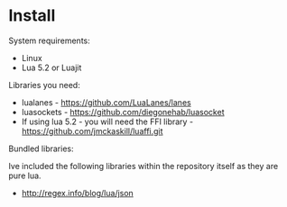 Install
===================

System requirements:

* Linux
* Lua 5.2 or Luajit

Libraries you need:

* lualanes - https://github.com/LuaLanes/lanes
* luasockets - https://github.com/diegonehab/luasocket
* If using lua 5.2 - you will need the FFI library - https://github.com/jmckaskill/luaffi.git

Bundled libraries:

Ive included the following libraries within the repository itself as they are pure
lua.

* http://regex.info/blog/lua/json
